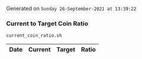 Generated on `Sunday 26-September-2021 at 13:39:22`

### Current to Target Coin Ratio
`current_coin_ratio.sh`

Date|Current|Target|Ratio
---|---|---|---

